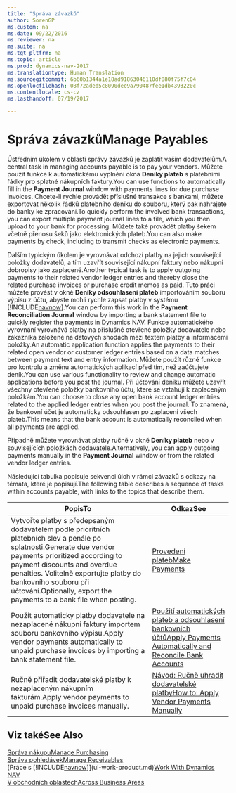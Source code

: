 ```yaml
---
title: "Správa závazků"
author: SorenGP
ms.custom: na
ms.date: 09/22/2016
ms.reviewer: na
ms.suite: na
ms.tgt_pltfrm: na
ms.topic: article
ms.prod: dynamics-nav-2017
ms.translationtype: Human Translation
ms.sourcegitcommit: 6b60b1344a1e18ad91863046110df880f75f7c04
ms.openlocfilehash: 08f72aded5c8090dee9a790487fee1db4393220c
ms.contentlocale: cs-cz
ms.lasthandoff: 07/19/2017

---
```


# <a name="manage-payables"></a><span data-ttu-id="a15f0-102">Správa závazků</span><span class="sxs-lookup"><span data-stu-id="a15f0-102">Manage Payables</span></span>
<span data-ttu-id="a15f0-103">Ústředním úkolem v oblasti správy závazků je zaplatit vašim dodavatelům.</span><span class="sxs-lookup"><span data-stu-id="a15f0-103">A central task in managing accounts payable is to pay your vendors.</span></span> <span data-ttu-id="a15f0-104">Můžete použít funkce k automatickému vyplnění okna **Deníky plateb** s platebními řádky pro splatné nákupních faktury.</span><span class="sxs-lookup"><span data-stu-id="a15f0-104">You can use functions to automatically fill in the **Payment Journal** window with payments lines for due purchase invoices.</span></span> <span data-ttu-id="a15f0-105">Chcete-li rychle provádět příslušné transakce s bankami, můžete exportovat několik řádků platebního deníku do souboru, který pak nahrajete do banky ke zpracování.</span><span class="sxs-lookup"><span data-stu-id="a15f0-105">To quickly perform the involved bank transactions, you can export multiple payment journal lines to a file, which you then upload to your bank for processing.</span></span> <span data-ttu-id="a15f0-106">Můžete také provádět platby šekem včetně přenosu šeků jako elektronických plateb.</span><span class="sxs-lookup"><span data-stu-id="a15f0-106">You can also make payments by check, including to transmit checks as electronic payments.</span></span>

<span data-ttu-id="a15f0-107">Dalším typickým úkolem je vyrovnávat odchozí platby na jejich související položky dodavatelů, a tím uzavřít související nákupní faktury nebo nákupní dobropisy jako zaplacené.</span><span class="sxs-lookup"><span data-stu-id="a15f0-107">Another typical task is to apply outgoing payments to their related vendor ledger entries and thereby close the related purchase invoices or purchase credit memos as paid.</span></span> <span data-ttu-id="a15f0-108">Tuto práci můžete provést v okně **Deníky odsouhlasení plateb** importováním souboru výpisu z účtu, abyste mohli rychle zapsat platby v systému [!INCLUDE[navnow](includes/navnow_md.md)].</span><span class="sxs-lookup"><span data-stu-id="a15f0-108">You can perform this work in the **Payment Reconciliation Journal** window by importing a bank statement file to quickly register the payments in Dynamics NAV.</span></span> <span data-ttu-id="a15f0-109">Funkce automatického vyrovnání vyrovnává platby na příslušné otevřené položky dodavatele nebo zákazníka založené na datových shodách mezi textem platby a informacemi položky.</span><span class="sxs-lookup"><span data-stu-id="a15f0-109">An automatic application function applies the payments to their related open vendor or customer ledger entries based on a data matches between payment text and entry information.</span></span> <span data-ttu-id="a15f0-110">Můžete použít různé funkce pro kontrolu a změnu automatických aplikací před tím, než zaúčtujete deník.</span><span class="sxs-lookup"><span data-stu-id="a15f0-110">You can use various functionality to review and change automatic applications before you post the journal.</span></span> <span data-ttu-id="a15f0-111">Při účtování deníku můžete uzavřít všechny otevřené položky bankovního účtu, které se vztahují k zaplaceným položkám.</span><span class="sxs-lookup"><span data-stu-id="a15f0-111">You can choose to close any open bank account ledger entries related to the applied ledger entries when you post the journal.</span></span> <span data-ttu-id="a15f0-112">To znamená, že bankovní účet je automaticky odsouhlasen po zaplacení všech plateb.</span><span class="sxs-lookup"><span data-stu-id="a15f0-112">This means that the bank account is automatically reconciled when all payments are applied.</span></span>

<span data-ttu-id="a15f0-113">Případně můžete vyrovnávat platby ručně v okně **Deníky plateb** nebo v souvisejících položkách dodavatele.</span><span class="sxs-lookup"><span data-stu-id="a15f0-113">Alternatively, you can apply outgoing payments manually in the **Payment Journal** window or from the related vendor ledger entries.</span></span>

<span data-ttu-id="a15f0-114">Následující tabulka popisuje sekvenci úloh v rámci závazků s odkazy na témata, které je popisují.</span><span class="sxs-lookup"><span data-stu-id="a15f0-114">The following table describes a sequence of tasks within accounts payable, with links to the topics that describe them.</span></span>

|<span data-ttu-id="a15f0-115">Popis</span><span class="sxs-lookup"><span data-stu-id="a15f0-115">To</span></span> |<span data-ttu-id="a15f0-116">Odkaz</span><span class="sxs-lookup"><span data-stu-id="a15f0-116">See</span></span> |
|---|----|
|<span data-ttu-id="a15f0-117">Vytvořte platby s předepsaným dodavatelem podle prioritních platebních slev a penále po splatnosti.</span><span class="sxs-lookup"><span data-stu-id="a15f0-117">Generate due vendor payments prioritized according to payment discounts and overdue penalties.</span></span> <span data-ttu-id="a15f0-118">Volitelně exportujte platby do bankovního souboru při účtování.</span><span class="sxs-lookup"><span data-stu-id="a15f0-118">Optionally, export the payments to a bank file when posting.</span></span>|[<span data-ttu-id="a15f0-119">Provedení plateb</span><span class="sxs-lookup"><span data-stu-id="a15f0-119">Make Payments</span></span>](payables-make-payments.md)|
|<span data-ttu-id="a15f0-120">Použít automaticky platby dodavatele na nezaplacené nákupní faktury importem souboru bankovního výpisu.</span><span class="sxs-lookup"><span data-stu-id="a15f0-120">Apply vendor payments automatically to unpaid purchase invoices by importing a bank statement file.</span></span>|[<span data-ttu-id="a15f0-121">Použití automatických plateb a odsouhlasení bankovních účtů</span><span class="sxs-lookup"><span data-stu-id="a15f0-121">Apply Payments Automatically and Reconcile Bank Accounts</span></span>](receivables-apply-payments-auto-reconcile-bank-accounts.md)|
|<span data-ttu-id="a15f0-122">Ručně přiřadit dodavatelské platby k nezaplaceným nákupním fakturám.</span><span class="sxs-lookup"><span data-stu-id="a15f0-122">Apply vendor payments to unpaid purchase invoices manually.</span></span>|[<span data-ttu-id="a15f0-123">Návod: Ručně uhradit dodavatelské platby</span><span class="sxs-lookup"><span data-stu-id="a15f0-123">How to: Apply Vendor Payments Manually</span></span>](payables-how-apply-purchase-transactions-manually.md)|

## <a name="see-also"></a><span data-ttu-id="a15f0-124">Viz také</span><span class="sxs-lookup"><span data-stu-id="a15f0-124">See Also</span></span>
[<span data-ttu-id="a15f0-125">Správa nákupu</span><span class="sxs-lookup"><span data-stu-id="a15f0-125">Manage Purchasing</span></span>](purchasing-manage-purchasing.md)  
[<span data-ttu-id="a15f0-126">Správa pohledávek</span><span class="sxs-lookup"><span data-stu-id="a15f0-126">Manage Receivables</span></span>](receivables-manage-receivables.md)  
<span data-ttu-id="a15f0-127">[Práce s [!INCLUDE[navnow](includes/navnow_md.md)]](ui-work-product.md)</span><span class="sxs-lookup"><span data-stu-id="a15f0-127">[Work With Dynamics NAV](ui-work-product.md)</span></span>  
[<span data-ttu-id="a15f0-128">V obchodních oblastech</span><span class="sxs-lookup"><span data-stu-id="a15f0-128">Across Business Areas</span></span>](ui-across-business-areas.md)

